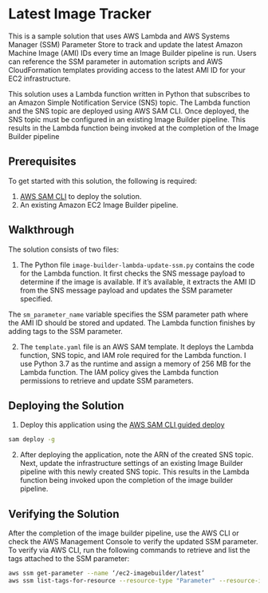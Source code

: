 # Latest Image Tracker

This is a sample solution that uses AWS Lambda and AWS Systems Manager (SSM) Parameter Store to track and update the latest Amazon Machine Image (AMI) IDs every time an Image Builder pipeline is run. Users can reference the SSM parameter in automation scripts and AWS CloudFormation templates providing access to the latest AMI ID for your EC2 infrastructure. 

This solution uses a Lambda function written in Python that subscribes to an Amazon Simple Notification Service (SNS) topic. The Lambda function and the SNS topic are deployed using AWS SAM CLI. Once deployed, the SNS topic must be configured in an existing Image Builder pipeline. This results in the Lambda function being invoked at the completion of the Image Builder pipeline


## Prerequisites

To get started with this solution, the following is required:
1. [AWS SAM CLI](https://aws.amazon.com/serverless/sam/) to deploy the solution.
2. An existing Amazon EC2 Image Builder pipeline.



## Walkthrough

The solution consists of two files:

1. The Python file ```image-builder-lambda-update-ssm.py``` contains the code for the Lambda function. It first checks the SNS message payload to determine if the image is available. If it’s available, it extracts the AMI ID from the SNS message payload and updates the SSM parameter specified. 

The ```sm_parameter_name``` variable specifies the SSM parameter path where the AMI ID should be stored and updated. The Lambda function finishes by adding tags to the SSM parameter.

2. The ```template.yaml``` file is an AWS SAM template. It deploys the Lambda function, SNS topic, and IAM role required for the Lambda function. I use Python 3.7 as the runtime and assign a memory of 256 MB for the Lambda function. The IAM policy gives the Lambda function permissions to retrieve and update SSM parameters. 


## Deploying the Solution

1. Deploy this application using the [AWS SAM CLI guided deploy](https://docs.aws.amazon.com/serverless-application-model/latest/developerguide/sam-cli-command-reference-sam-deploy.html)

```bash
sam deploy -g
```
2. After deploying the application, note the ARN of the created SNS topic. Next, update the infrastructure settings of an existing Image Builder pipeline with this newly created SNS topic. This results in the Lambda function being invoked upon the completion of the image builder pipeline. 


## Verifying the Solution

After the completion of the image builder pipeline, use the AWS CLI or check the AWS Management Console to verify the updated SSM parameter. To verify via AWS CLI, run the following commands to retrieve and list the tags attached to the SSM parameter:

```bash
aws ssm get-parameter --name ‘/ec2-imagebuilder/latest’
aws ssm list-tags-for-resource --resource-type "Parameter" --resource-id ‘/ec2-imagebuilder/latest’
```
